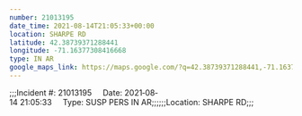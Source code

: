 ```yaml
---
number: 21013195
date_time: 2021-08-14T21:05:33+00:00
location: SHARPE RD
latitude: 42.38739371288441
longitude: -71.16377308416668
type: IN AR
google_maps_link: https://maps.google.com/?q=42.38739371288441,-71.16377308416668
---
```


;;;Incident #: 21013195     Date: 2021‐08‐14 21:05:33     Type: SUSP PERS IN AR;;;;;;Location: SHARPE RD;;;
